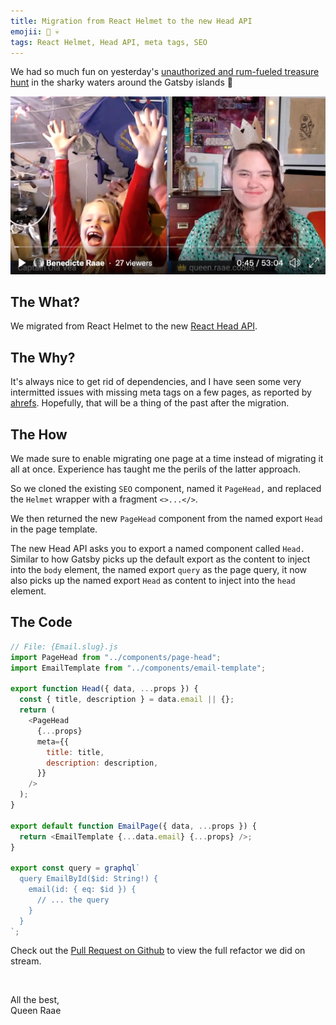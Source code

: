 ```yaml
---
title: Migration from React Helmet to the new Head API
emojii: 👤 💀
tags: React Helmet, Head API, meta tags, SEO
---
```


We had so much fun on yesterday's [unauthorized and rum-fueled treasure hunt](https://youtu.be/Zyeuj7I7A50) in the sharky waters around the Gatsby islands 🎉

[![Stream Screendump](./screendump.jpg)](https://youtu.be/Zyeuj7I7A50)

## The What?

We migrated from React Helmet to the new [React Head API](https://www.gatsbyjs.com/docs/reference/built-in-components/gatsby-head/).

## The Why?

It's always nice to get rid of dependencies, and I have seen some very intermitted issues with missing meta tags on a few pages, as reported by [ahrefs](https://ahrefs.com/). Hopefully, that will be a thing of the past after the migration.

## The How

We made sure to enable migrating one page at a time instead of migrating it all at once. Experience has taught me the perils of the latter approach.

So we cloned the existing `SEO` component, named it `PageHead,` and replaced the `Helmet` wrapper with a fragment `<>...</>`.

We then returned the new `PageHead` component from the named export `Head` in the page template.

The new Head API asks you to export a named component called `Head.` Similar to how Gatsby picks up the default export as the content to inject into the `body` element, the named export `query` as the page query, it now also picks up the named export `Head` as content to inject into the `head` element.

## The Code

```js
// File: {Email.slug}.js
import PageHead from "../components/page-head";
import EmailTemplate from "../components/email-template";

export function Head({ data, ...props }) {
  const { title, description } = data.email || {};
  return (
    <PageHead
      {...props}
      meta={{
        title: title,
        description: description,
      }}
    />
  );
}

export default function EmailPage({ data, ...props }) {
  return <EmailTemplate {...data.email} {...props} />;
}

export const query = graphql`
  query EmailById($id: String!) {
    email(id: { eq: $id }) {
      // ... the query
    }
  }
`;
```

Check out the [Pull Request on Github](https://github.com/raae/queen.raae.codes/pull/126) to view the full refactor we did on stream.

&nbsp;

All the best,  
Queen Raae
